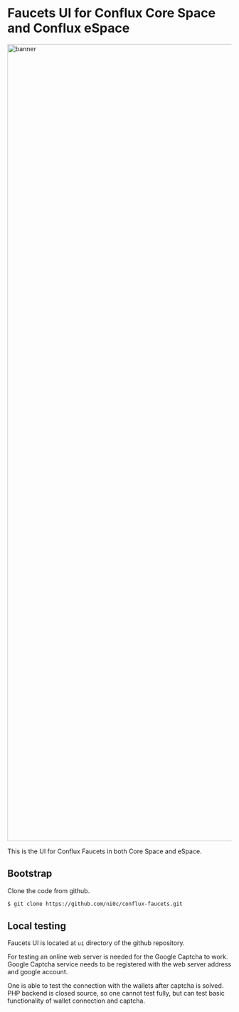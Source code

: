 # Faucets UI for Conflux Core Space and Conflux eSpace

<img width="1792" alt="banner" src="https://conflux-faucets.com/cfx_faucets.jpg">

This is the UI for Conflux Faucets in both Core Space and eSpace.

## Bootstrap

Clone the code from github.

```sh
$ git clone https://github.com/ni0c/conflux-faucets.git
```

## Local testing

Faucets UI is located at `ui` directory of the github repository. 

For testing an online web server is needed for the Google Captcha to work. Google Captcha 
service needs to be registered with the web server address and google account. 

One is able to test the connection with the wallets after captcha is solved. PHP backend is closed source, so 
one cannot test fully, but can test basic functionality of wallet connection and captcha.



